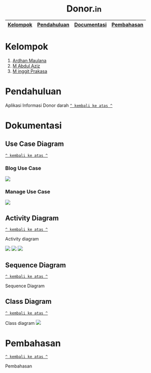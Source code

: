
<h1 align="center"><b>Donor.</b><small>in</small></h1>

 [Kelompok](#Kelompok) |  [Pendahuluan](#Pendahuluan) | [Documentasi](#Dokumentasi) |   [Pembahasan](#Pembahasan) 
:------:|:------:|:------:|:------:

# Kelompok
 1. [Ardhan Maulana](https://github.com/ardanmaulana97)
 2. [M Abdul Aziz](https://github.com/abdulaziz222)
 3. [M inggit Prakasa](https://github.com/minggitprakasa)

# Pendahuluan
Aplikasi Informasi Donor darah
[`^ kembali ke atas ^`](#)

# Dokumentasi
## Use Case Diagram
[`^ kembali ke atas ^`](#)

### Blog Use Case
<img src="public/ReadmeIMG/Use Case Diagram-Blog Use Case.png">

### Manage Use Case
<img src="public/ReadmeIMG/Use Case Diagram-Manage Use Case.png">

## Activity Diagram
[`^ kembali ke atas ^`](#)

Activity diagram

<img src="public/ReadmeIMG/Donor.in DOC-Activity Diagram.png">
<img src="public/ReadmeIMG/Donor.in DOC-Activity Diagram2.png">
<img src="public/ReadmeIMG/Donor.in DOC-Activity Diagram3.png">


## Sequence Diagram
[`^ kembali ke atas ^`](#)

Sequence Diagram

## Class Diagram
[`^ kembali ke atas ^`](#)

Class diagram
<img src="public/ReadmeIMG/Donor.in DOC-Page-6.png">

# Pembahasan
[`^ kembali ke atas ^`](#)

Pembahasan


